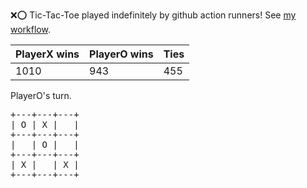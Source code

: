:x::o: Tic-Tac-Toe played indefinitely by github action runners! See [my workflow](.github/workflows/play.yaml).

|PlayerX wins|PlayerO wins|Ties|
|-|-|-|
|1010|943|455|

PlayerO's turn.

<pre>
+---+---+---+
| O | X |   |
+---+---+---+
|   | O |   |
+---+---+---+
| X |   | X |
+---+---+---+
</pre>